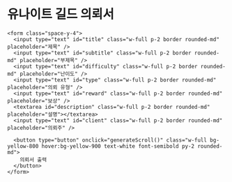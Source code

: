 <!DOCTYPE html>
<html lang="ko">
<head>
  <meta charset="UTF-8" />
  <title>유나이트 길드 의뢰서</title>
  <script src="https://cdn.tailwindcss.com"></script>
  <style>
    @font-face {
      font-family: 'NanumMyeongjo';
      src: url('https://cdn.jsdelivr.net/gh/projectnoonnu/noonfonts_2107@1.1/NanumMyeongjo.woff') format('woff');
      font-weight: normal;
      font-style: normal;
    }
    @import url('https://fonts.googleapis.com/css2?family=Great+Vibes&display=swap');

    body {
      background-color: #fef9f0;
      font-family: 'NanumMyeongjo', serif;
    }

    .scroll-output {
      position: relative;
      width: 600px;
      height: 850px;
      margin: auto;
      background-image: url('https://imgur.com/a/JjijrTq.jpeg'); /* 새 배경 이미지 적용 */
      background-size: cover;
      background-repeat: no-repeat;
      background-position: center;
      padding: 50px;
      color: #2f1b0c;
    }

    .scroll-output .field {
      position: absolute;
    }

    .title { top: 130px; left: 130px; font-size: 28px; font-weight: bold; }
    .subtitle { top: 180px; left: 135px; font-size: 16px; }
    .difficulty { top: 190px; right: 100px; font-size: 16px; }
    .reward { top: 300px; left: 100px; font-size: 16px; }
    .type { top: 330px; left: 100px; font-size: 16px; }
    .description { top: 370px; left: 100px; width: 400px; font-size: 16px; line-height: 1.5; }
    .client-box {
      bottom: 90px; left: 50px;
      font-size: 18px;
      display: flex;
      align-items: center;
      gap: 15px;
    }

    .signature {
      font-family: 'Great Vibes', cursive;
      font-size: 24px;
      color: #5e1d10;
    }

    .seal {
      width: 60px;
      height: auto;
    }
  </style>
</head>
<body class="p-6">

  <div class="max-w-2xl mx-auto bg-white rounded-xl p-6 shadow-lg space-y-4">
    <h1 class="text-3xl font-bold text-center text-yellow-900 mb-4">유나이트 길드 의뢰서</h1>

    <form class="space-y-4">
      <input type="text" id="title" class="w-full p-2 border rounded-md" placeholder="제목" />
      <input type="text" id="subtitle" class="w-full p-2 border rounded-md" placeholder="부제목" />
      <input type="text" id="difficulty" class="w-full p-2 border rounded-md" placeholder="난이도" />
      <input type="text" id="type" class="w-full p-2 border rounded-md" placeholder="의뢰 유형" />
      <input type="text" id="reward" class="w-full p-2 border rounded-md" placeholder="보상" />
      <textarea id="description" class="w-full p-2 border rounded-md" placeholder="설명"></textarea>
      <input type="text" id="client" class="w-full p-2 border rounded-md" placeholder="의뢰주" />

      <button type="button" onclick="generateScroll()" class="w-full bg-yellow-800 hover:bg-yellow-900 text-white font-semibold py-2 rounded-md">
        의뢰서 출력
      </button>
    </form>
  </div>

  <script>
    function generateScroll() {
      const title = document.getElementById('title').value;
      const subtitle = document.getElementById('subtitle').value;
      const difficulty = document.getElementById('difficulty').value;
      const reward = document.getElementById('reward').value;
      const type = document.getElementById('type').value;
      const description = document.getElementById('description').value;
      const client = document.getElementById('client').value;

      const scroll = document.createElement('div');
      scroll.className = 'scroll-output';

      scroll.innerHTML = `
        <div class="field title">${title}</div>
        <div class="field subtitle">${subtitle}</div>
        <div class="field difficulty">${difficulty}</div>
        <div class="field reward">${reward}</div>
        <div class="field type">${type}</div>
        <div class="field description">${description}</div>
        <div class="field client-box">
          <span class="signature">${client}</span>
          <span class="signature">Unite</span>
          <img src="https://upload.wikimedia.org/wikipedia/commons/9/94/Wax_Seal_Red.png" class="seal" />
        </div>
      `;

      const existing = document.getElementById('scroll-container');
      if (existing) existing.remove();

      const container = document.createElement('div');
      container.id = 'scroll-container';
      container.className = 'mt-10 flex justify-center';
      container.appendChild(scroll);
      document.body.appendChild(container);
    }
  </script>
</body>
</html>
